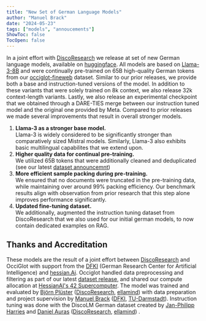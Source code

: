 ```yaml
---
title: "New Set of German Language Models"
author: "Manuel Brack"
date: "2024-05-23"
tags: ["models", "annoucements"]
ShowToc: false
TocOpen: false
---
```

In a joint effort with [DiscoResearch](https://huggingface.co/DiscoResearch) we release at set of new German language models,
available on [huggingface](). 
All models are based on [Llama-3-8B](https://llama.meta.com/llama3/) and were continually pre-trained on 65B high-quality German tokens from 
our [occiglot-fineweb]() dataset. Similar to our prior releases, we provide both a base and instruction-tuned versions of the model. 
In addition to these variants that were solely trained on 8k context, we also release 32k context-length variants. Lastly, we also release an
experimental checkpoint that we obtained through a DARE-TIES merge between our instruction tuned model and the original one provided by Meta.
Compared to prior releases we made several improvements that result in overall stronger models. 

1. **Llama-3 as a stronger base model.** </br>  Llama-3 is widely considered to be significantly stronger than comparatively sized Mistral models. Similarly, Llama-3 also exhibits basic multilingual capabilites that we extend upon. 
2. **Higher quality data for continual pre-training.** </br> We utilized 65B tokens that were additionally cleaned and deduplicated (see our latest [dataset announcemnt]()) 
3. **More efficient sample packing during pre-training.** </br> We ensured that no documents were truncated in the pre-training data, while maintaining over around 99% packing efficiency. Our benchmark results align with observation from prior research that this step alone improves performance significantly.  
4. **Updated fine-tuning dataset.** </br> We additionally, augmented the instruction tuning dataset from DiscoResearch that we also used for our initial german models, to now contain dedicated examples on RAG. 

## Thanks and Accreditation

These models are the result of a joint effort between [DiscoResearch](https://huggingface.co/DiscoResearch) and OcciGlot with support from the [DFKI](https://www.dfki.de/en/web) (German Research Center for Artificial Intelligence) and [hessian.Ai](https://hessian.ai). 
Occiglot handled data preprocessing and filtering as part of our latest [dataset release](https://huggingface.co/datasets/occiglot/occiglot-fineweb-v0.5), and shared our compute allocation at [HessianAI's 42 Supercomputer](https://hessian.ai/supercomputer-for-cutting-edge-ai-research-in-hesse/). 
The model was trained and evaluated by [Björn Plüster](https://github.com/bjoernpl) ([DiscoResearch](https://example.com/discoresearch), [ellamind](https://ellamind.com/en/)) with data preparation and project supervision by [Manuel Brack](http://manuel-brack.eu) ([DFKI](https://www.dfki.de/en/web/research/research-departments/foundations-of-systems-ai), [TU-Darmstadt](https://www.tu-darmstadt.de/index.en.jsp)). 
Instruction tuning was done with the DiscoLM German dataset created by [Jan-Philipp Harries](https://huggingface.co/jphme) and [Daniel Auras](https://huggingface.co/rasdani) ([DiscoResearch](https://example.com/discoresearch), [ellamind](https://ellamind.com/en/)) . 
